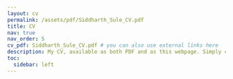 ```yaml
---
layout: cv
permalink: /assets/pdf/Siddharth_Sule_CV.pdf
title: CV
nav: true
nav_order: 5
cv_pdf: Siddharth_Sule_CV.pdf # you can also use external links here
description: My CV, available as both PDF and as this webpage. Simply click the pdf icon to download it.
toc:
  sidebar: left
---
```

